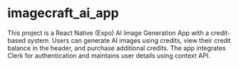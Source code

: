 # imagecraft_ai_app
This project is a React Native (Expo) AI Image Generation App with a credit-based system. Users can generate AI images using credits, view their credit balance in the header, and purchase additional credits. The app integrates Clerk for authentication and maintains user details using context API. 
